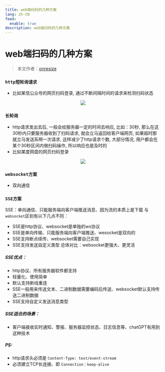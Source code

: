 ```yaml
---
title: web端扫码的几种方案
lang: zh-CN
feed:
  enable: true
description: web端扫码的几种方案
---
```


# web端扫码的几种方案

> 本文作者：[onresize](https://github.com/onresize)


### `http短轮询请求`
- 比如某信公众号的网页扫码登录, 通过不断间隔时间的请求来检测扫码状态
<p align="center">
<img src="/AA_mdPics/wxgz.png" />
</p>

### `长轮询`
- http请求发出去后, 一般会给服务器一定的时间去响应, 比如：30秒, 那么在这30秒内只要服务器收到了扫码请求, 就会立马返回给客户端网页, 如果超时那就立马发送系啊一次请求, 这样减少了http请求个数, 大部分情况, 用户都会在某个30秒区间内做扫码操作, 所以响应也是及时的
- 比如某度网盘的网页扫码登录
<p align="center">
<img src="/AA_mdPics/bdwp.png" />
</p>

### `websocket方案`
- 双向通信

### `SSE方案`
SSE：单向通信、只能服务端向客户端推送消息、因为流的本质上是下载
与`websocket`区别有以下几点不同：
 - SSE是http协议、websocket是单独的ws协议
 - SSE是单向传输、只能服务端向客户端推送、wesocket是双向的
 - SSE支持断点续传、websocket需要自己实现
 - SSE支持发送自定义类型
总体对比：websocket更强大、更灵活

##### SSE优点：
 - http协议、所有服务器软件都支持
 - 轻量化、使用简单
 - 默认支持断线重连
 - SSE一般用来传送文本、二进制数据需要编码后传送、websocket默认支持传送二进制数据
 - SSE支持自定义发送消息类型

##### SSE适合的场景：
 - 客户端接收实时通知、警报、服务器监控状态、日志信息等、chatGPT有用到这种技术

##### PS:
 - http请求头必须是 `Content-Type: text/event-stream`
 - 必须建立TCP长连接、即 `Connection：keep-alive`